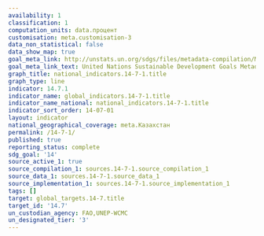 ```yaml
---
availability: 1
classification: 1
computation_units: data.процент
customisation: meta.customisation-3
data_non_statistical: false
data_show_map: true
goal_meta_link: http://unstats.un.org/sdgs/files/metadata-compilation/Metadata-Goal-14.pdf
goal_meta_link_text: United Nations Sustainable Development Goals Metadata (pdf 288kB)
graph_title: national_indicators.14-7-1.title
graph_type: line
indicator: 14.7.1
indicator_name: global_indicators.14-7-1.title
indicator_name_national: national_indicators.14-7-1.title
indicator_sort_order: 14-07-01
layout: indicator
national_geographical_coverage: meta.Казахстан
permalink: /14-7-1/
published: true
reporting_status: complete
sdg_goal: '14'
source_active_1: true
source_compilation_1: sources.14-7-1.source_compilation_1
source_data_1: sources.14-7-1.source_data_1
source_implementation_1: sources.14-7-1.source_implementation_1
tags: []
target: global_targets.14-7.title
target_id: '14.7'
un_custodian_agency: FAO,UNEP-WCMC
un_designated_tier: '3'
---
```

